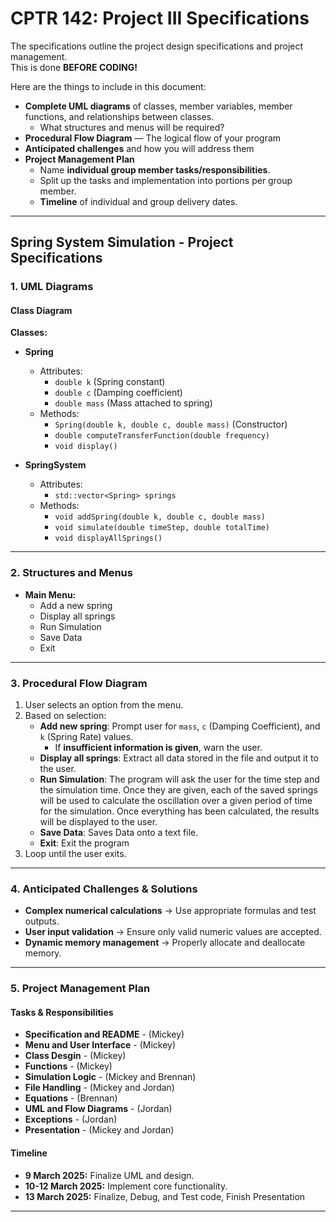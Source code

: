 # CPTR 142: Project III Specifications

The specifications outline the project design specifications and project management.  
This is done **BEFORE CODING!**  

Here are the things to include in this document:  

- **Complete UML diagrams** of classes, member variables, member functions, and relationships between classes.  
  - What structures and menus will be required?  
- **Procedural Flow Diagram** — The logical flow of your program  
- **Anticipated challenges** and how you will address them  
- **Project Management Plan**  
  - Name **individual group member tasks/responsibilities**.  
  - Split up the tasks and implementation into portions per group member.  
  - **Timeline** of individual and group delivery dates.  

---

## **Spring System Simulation - Project Specifications**  

### **1. UML Diagrams**  

#### **Class Diagram**  
**Classes:**  

- **Spring**  
  - Attributes:  
    - `double k` (Spring constant)  
    - `double c` (Damping coefficient)  
    - `double mass` (Mass attached to spring)  
  - Methods:  
    - `Spring(double k, double c, double mass)` (Constructor)  
    - `double computeTransferFunction(double frequency)`  
    - `void display()`  

- **SpringSystem**  
  - Attributes:  
    - `std::vector<Spring> springs`  
  - Methods:  
    - `void addSpring(double k, double c, double mass)`  
    - `void simulate(double timeStep, double totalTime)`  
    - `void displayAllSprings()`  

---

### **2. Structures and Menus**  
- **Main Menu:**  
  - Add a new spring  
  - Display all springs  
  - Run Simulation  
  - Save Data
  - Exit  

---

### **3. Procedural Flow Diagram**  

1. User selects an option from the menu.  
2. Based on selection:  
   - **Add new spring**: Prompt user for `mass`, `c` (Damping Coefficient), and `k` (Spring Rate) values.   
       - If **insufficient information is given**, warn the user.  
   - **Display all springs**: Extract all data stored in the file and output it to the user.
   - **Run Simulation**: The program will ask the user for the time step and the simulation time. Once they are given, each of the saved springs will be used to calculate the oscillation over a given period of time for the simulation. Once everything has been calculated, the results will be displayed to the user.
   - **Save Data**: Saves Data onto a text file.
   - **Exit**: Exit the program
3. Loop until the user exits.  

---

### **4. Anticipated Challenges & Solutions**  

- **Complex numerical calculations** → Use appropriate formulas and test outputs.  
- **User input validation** → Ensure only valid numeric values are accepted.  
- **Dynamic memory management** → Properly allocate and deallocate memory.  

---

### **5. Project Management Plan**  

#### **Tasks & Responsibilities**  
- **Specification and README** - (Mickey)  
- **Menu and User Interface** - (Mickey)  
- **Class Desgin** - (Mickey)
- **Functions** - (Mickey)
- **Simulation Logic** - (Mickey and Brennan)  
- **File Handling** - (Mickey and Jordan)
- **Equations** - (Brennan)
- **UML and Flow Diagrams** - (Jordan)
- **Exceptions** - (Jordan)  
- **Presentation** - (Mickey and Jordan)

#### **Timeline**  
- **9 March 2025:** Finalize UML and design.  
- **10-12 March 2025:** Implement core functionality.  
- **13 March 2025:** Finalize, Debug, and Test code, Finish Presentation



---
